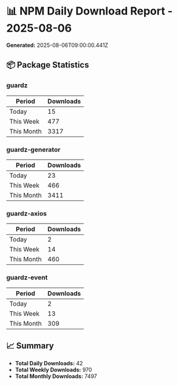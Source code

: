 # 📊 NPM Daily Download Report - 2025-08-06

**Generated:** 2025-08-06T09:00:00.441Z

## 📦 Package Statistics

### guardz

| Period | Downloads |
|--------|----------|
| Today | 15 |
| This Week | 477 |
| This Month | 3317 |

### guardz-generator

| Period | Downloads |
|--------|----------|
| Today | 23 |
| This Week | 466 |
| This Month | 3411 |

### guardz-axios

| Period | Downloads |
|--------|----------|
| Today | 2 |
| This Week | 14 |
| This Month | 460 |

### guardz-event

| Period | Downloads |
|--------|----------|
| Today | 2 |
| This Week | 13 |
| This Month | 309 |

## 📈 Summary

- **Total Daily Downloads:** 42
- **Total Weekly Downloads:** 970
- **Total Monthly Downloads:** 7497

